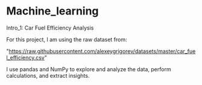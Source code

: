 # Machine_learning

Intro_1: Car Fuel Efficiency Analysis

For this project, I am using the raw dataset from:

"https://raw.githubusercontent.com/alexeygrigorev/datasets/master/car_fuel_efficiency.csv"

I use pandas and NumPy to explore and analyze the data, perform calculations, and extract insights.
